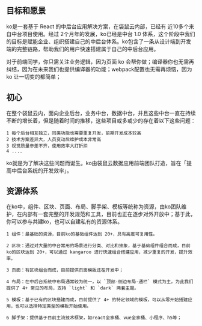 ## 目标和愿景

ko是一套基于 React 的中后台应用解决方案，在袋鼠云内部，已经有 近10多个来自中台项目使用。经过 2个月年的发展，ko已经是中台 1.0 体系，这个阶段中我们的目标是赋能企业、组织搭建自己的中后台体系。ko包含了一条从设计端到开发端的完整链路，帮助我们的用户快速搭建属于自己的中后台应用。

对于前端同学，你只需关注业务逻辑，因为页面 ko 会帮你做；编译器你也无需再纠结，因为在未来我们也提供编译器的功能；webpack配置也无需再烦恼，因为ko 让一切变的都简单；

## 初心

在整个袋鼠云内，面向企业后台，业务中台，数据中台，并且这些中台一直在持续不断的增长着，但是随着时间的推移，这些项目或多或少的存在着以下这些问题：

``` text
1 每个后台相互独立，同类功能也需要重复开发，前期开发成本较高
2 技术方案差异大，人员变动后维护成本非常高
3 视觉质量参差不齐，使用效率大打折扣
4 ....

```


ko就是为了解决这些问题而诞生。ko由袋鼠云数据应用前端团队打造，旨在「提高中后台系统的开发效率」。

## 资源体系

在ko中，组件、区块、页面、布局、脚手架、模板等统称为资源，由ko团队维护，在内部有一套完整的开发规范和工具，目前也正在逐步对外开放中；基于此，你可以参与共建ko，也可以自建私有的资源体系。

``` text
1 组件：最基础的资源，目前ko的基础组件达到 20+，具有高度可复用性。

2 区块：通过对大量的中台常用的场景进行分类、对比和抽象，基于基础组件组合而成，目前ko的区块达到 20+，可以通过 kangaroo 进行快速组合搭建应用，减少重复的开发，提升效率。

3 页面：有区块组合而成，目前提供页面模版还在开发中；

4 布局：在中后台系统中布局通常较为统一，以 `顶部-侧边布局-通栏` 模式为主，为此我们提供了 4+ 常见的布局，支持 `light` 和 `dark` 两套主题。

5 模板：基于已有的区块搭建而成，目前提供了 4+ 的特定领域的模板，可以从零开始搭建应用，也可以选择特定类型的模板开始使用。

6 脚手架：提供基于目前主流技术框架，如react全家桶、vue全家桶、小程序、h5等；
```

